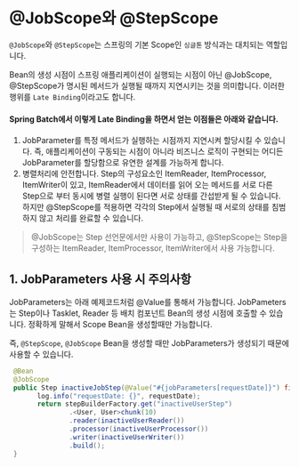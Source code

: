 # @JobScope와 @StepScope

`@JobScope`와 `@StepScope`는 스프링의 기본 Scope인 `싱글톤` 방식과는 대치되는 역할입니다.

Bean의 생성 시점이 스프링 애플리케이션이 실행되는 시점이 아닌 @JobScope, @StepScope가 명시된 메서드가 실행될 때까지 지연시키는 것을 의미합니다. 이러한 행위를 `Late Binding`이라고도 합니다.

#### Spring Batch에서 이렇게 Late Binding을 하면서 얻는 이점들은 아래와 같습니다.

1. JobParameter를 특정 메서드가 실행하는 시점까지 지연시켜 할당시킬 수 있습니다.
즉, 애플리케이션이 구동되는 시점이 아니라 비즈니스 로직이 구현되는 어디든 JobParameter를 할당함으로 유연한 설계를 가능하게 합니다.
2. 병렬처리에 안전합니다.
Step의 구성요소인 ItemReader, ItemProcessor, ItemWriter이 있고, ItemReader에서 데이터를 읽어 오는 메서드를 서로 다른 Step으로 부터 동시에 병렬 실행이 된다면 서로 상태를 간섭받게 될 수 있습니다. 하지만 @StepScope를 적용하면 각각의 Step에서 실행될 때 서로의 상태를 침범하지 않고 처리를 완료할 수 있습니다.

> @JobScope는 Step 선언문에서만 사용이 가능하고, @StepScope는 Step을 구성하는 ItemReader, ItemProcessor, ItemWriter에서 사용 가능합니다.


## 1. JobParameters 사용 시 주의사항

JobParameters는 아래 예제코드처럼 @Value를 통해서 가능합니다. JobPameters는 Step이나 Tasklet, Reader 등 배치 컴포넌트 Bean의 생성 시점에 호출할 수 있습니다. 정확하게 말해서 Scope Bean을 생성할때만 가능합니다.

즉, `@StepScope`, `@JobScope` Bean을 생성할 때만 JobParameters가 생성되기 때문에 사용할 수 있습니다.

```java
 @Bean
 @JobScope
 public Step inactiveJobStep(@Value("#{jobParameters[requestDate]}") final String requestDate) {
       log.info("requestDate: {}", requestDate);
       return stepBuilderFactory.get("inactiveUserStep")
               .<User, User>chunk(10)
               .reader(inactiveUserReader())
               .processor(inactiveUserProcessor())
               .writer(inactiveUserWriter())
               .build();
 }
```
